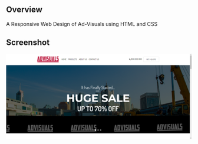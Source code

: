 ## Overview
A Responsive Web Design of Ad-Visuals using HTML and CSS

## Screenshot
![ADVisuals](images/Advisual%201.PNG)

